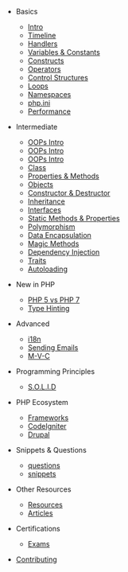 - Basics

  - [Intro](basics/intro.md)
  - [Timeline](basics/timeline.md)
  - [Handlers](basics/handlers.md)
  - [Variables & Constants](basics/basics.md)
  - [Constructs](basics/functions.md)
  - [Operators](basics/operators.md)
  - [Control Structures](basics/control.md)
  - [Loops](basics/loops.md)
  - [Namespaces](basics/namespaces.md)
  - [php.ini](basics/config.md)
  - [Performance](basics/perf.md)

* Intermediate

  - [OOPs Intro](classes/oops.md)
  - [OOPs Intro](classes/oops.md)
  - [OOPs Intro](classes/oops.md)
  - [Class](classes/class.md)
  - [Properties & Methods](classes/properties.md)
  - [Objects](classes/object.md)
  - [Constructor & Destructor](magic_methods/constructor_destructor.md)
  - [Inheritance](inheritance/inheritance.md)
  - [Interfaces](interfaces/interfaces.md)
  - [Static Methods & Properties](classes/static.md)
  - [Polymorphism](polymorphism/polymorphism.md)
  - [Data Encapsulation](classes/encapsulation.md)
  - [Magic Methods](magic_methods/magic.md)
  - [Dependency Injection](new_php/dependency_injection.md)
  - [Traits](traits/traits.md)
  - [Autoloading](autoloading/autoloading.md)

* New in PHP

  - [PHP 5 vs PHP 7](new_php/php5_7.md)
  - [Type Hinting](new_php/type_hinting.md)

* Advanced

  - [i18n](advanced/i18n.md)
  - [Sending Emails](advanced/emails.md)
  - [M-V-C](advanced/mvc.md)

* Programming Principles

  - [S.O.L.I.D](programming_principles/solid.md)

* PHP Ecosystem

  - [Frameworks](frameworks/index.md)
  - [CodeIgniter](frameworks/codeigniter.md)
  - [Drupal](frameworks/drupal.md)

* Snippets & Questions

  - [questions](qa/questions.md)
  - [snippets](qa/snippets.md)

* Other Resources

  - [Resources](resources/res.md)
  - [Articles](resources/posts.md)

* Certifications

  - [Exams](certifications/exams.md)

* [Contributing](contribution/index.md)
